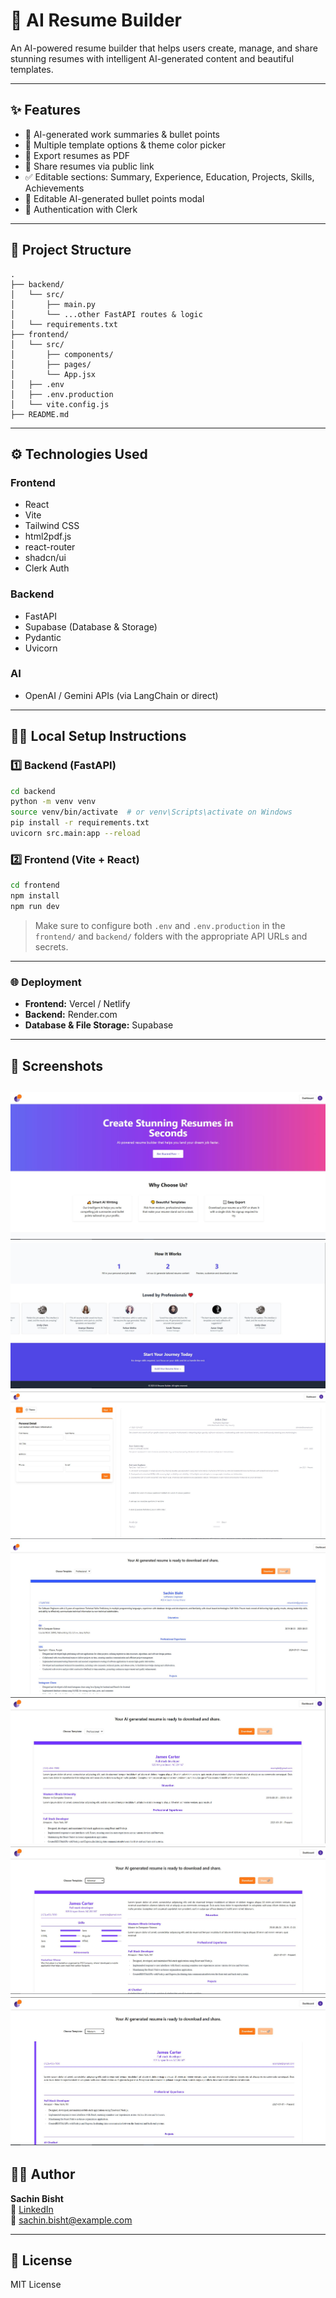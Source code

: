 # 🚀 AI Resume Builder

An AI-powered resume builder that helps users create, manage, and share stunning resumes with intelligent AI-generated content and beautiful templates.

---

## ✨ Features

- 🤖 AI-generated work summaries & bullet points  
- 🎨 Multiple template options & theme color picker  
- 📄 Export resumes as PDF  
- 🔗 Share resumes via public link  
- ✅ Editable sections: Summary, Experience, Education, Projects, Skills, Achievements  
- 🧠 Editable AI-generated bullet points modal  
- 🔐 Authentication with Clerk  

---

## 📁 Project Structure

```
.
├── backend/
│   └── src/
│       ├── main.py
│       └── ...other FastAPI routes & logic
│   └── requirements.txt
├── frontend/
│   └── src/
│       ├── components/
│       ├── pages/
│       └── App.jsx
│   ├── .env
│   ├── .env.production
│   └── vite.config.js
├── README.md
```

---

## ⚙️ Technologies Used

### **Frontend**
- React
- Vite
- Tailwind CSS
- html2pdf.js
- react-router
- shadcn/ui
- Clerk Auth

### **Backend**
- FastAPI
- Supabase (Database & Storage)
- Pydantic
- Uvicorn

### **AI**
- OpenAI / Gemini APIs (via LangChain or direct)

---

## 🧑‍💻 Local Setup Instructions

### 1️⃣ Backend (FastAPI)

```bash
cd backend
python -m venv venv
source venv/bin/activate  # or venv\Scripts\activate on Windows
pip install -r requirements.txt
uvicorn src.main:app --reload
```

### 2️⃣ Frontend (Vite + React)

```bash
cd frontend
npm install
npm run dev
```

> Make sure to configure both `.env` and `.env.production` in the `frontend/` and `backend/` folders with the appropriate API URLs and secrets.

---

### 🌐 Deployment

- **Frontend:** Vercel / Netlify  
- **Backend:** Render.com  
- **Database & File Storage:** Supabase

---

## 📸 Screenshots

![Template Preview 1](./screenshots/ui1.JPG)  
![Template Preview 2](./screenshots/ui2.JPG)
![Template Preview 1](./screenshots/ui3.JPG)  
![Template Preview 2](./screenshots/ui4.JPG)
![Template Preview 1](./screenshots/ui5.JPG)  
![Template Preview 2](./screenshots/ui6.JPG)
![Template Preview 1](./screenshots/ui7.JPG)  
---

## 👨‍💻 Author

**Sachin Bisht**  
🔗 [LinkedIn](https://www.linkedin.com/in/sachin-bisht01/)  
📧 sachin.bisht@example.com

---

## 📄 License

MIT License